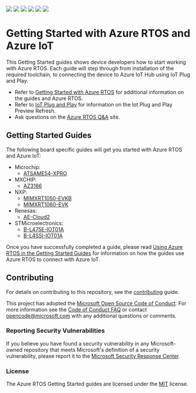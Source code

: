 ![](https://github.com/azure-rtos/getting-started/workflows/ATSAME54-XPRO/badge.svg)
![](https://github.com/azure-rtos/getting-started/workflows/AZ3166/badge.svg)
![](https://github.com/azure-rtos/getting-started/workflows/MIMXRT1050-EVKB/badge.svg)
![](https://github.com/azure-rtos/getting-started/workflows/MIMXRT1060-EVK/badge.svg)
![](https://github.com/azure-rtos/getting-started/workflows/STM32L4_L4+/badge.svg)
![](https://github.com/azure-rtos/getting-started/workflows/link-check/badge.svg)

# Getting Started with Azure RTOS and Azure IoT

This Getting Started guides shows device developers how to start working with Azure RTOS. Each guide will step through from installation of the required toolchain, to connecting the device to Azure IoT Hub using IoT Plug and Play.

* Refer to [Getting Started with Azure RTOS](https://go.microsoft.com/fwlink/p/?linkid=2129824) for additional information on the guides and Azure RTOS.
* Refer to [IoT Plug and Play](https://docs.microsoft.com/en-us/azure/iot-pnp) for information on the Iot Plug and Play Preview Refresh.
* Ask questions on the [Azure RTOS Q&A](https://aka.ms/QnA/azure-rtos) site.

## Getting Started Guides

The following board specific guides will get you started with Azure RTOS and Azure IoT:

* Microchip: 
  * [ATSAME54-XPRO](Microchip/ATSAME54-XPRO)
* MXCHIP: 
  * [AZ3166](MXChip/AZ3166)
* NXP: 
  * [MIMXRT1050-EVKB](NXP/MIMXRT1050-EVKB)
  * [MIMXRT1060-EVK](NXP/MIMXRT1060-EVK)
* Renesas: 
  * [AE-Cloud2](Renesas/Synergy)
* STMicroelectronics: 
  * [B-L475E-IOT01A](STMicroelectronics/STM32L4_L4+)
  * [B-L4S5I-IOT01A](STMicroelectronics/STM32L4_L4+)

Once you have successfully completed a guide, please read [Using Azure RTOS in the Getting Started Guides](docs/using-azure-rtos.md) for information on how the guides use Azure RTOS to connect with Azure IoT.

## Contributing

For details on contributing to this repository, see the [contributing](CONTRIBUTING.md) guide.

This project has adopted the [Microsoft Open Source Code of Conduct](https://opensource.microsoft.com/codeofconduct/).
For more information see the [Code of Conduct FAQ](https://opensource.microsoft.com/codeofconduct/faq/)
or contact [opencode@microsoft.com](mailto:opencode@microsoft.com) with any additional questions or comments.

### Reporting Security Vulnerabilities

If you believe you have found a security vulnerability in any Microsoft-owned repository that meets Microsoft's definition of a security vulnerability, please report it to the [Microsoft Security Response Center](SECURITY.md).

### License

The Azure RTOS Getting Started guides are licensed under the [MIT](LICENSE.txt) license.
